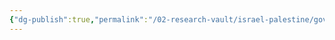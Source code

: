 ```yaml
---
{"dg-publish":true,"permalink":"/02-research-vault/israel-palestine/governments/vanguard-for-the-popular-liberation-war-lightning-forces/","updated":"2025-08-28T00:43:49.429-04:00"}
---
```


